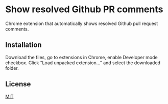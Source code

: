# Show resolved Github PR comments

Chrome extension that automatically shows resolved Github pull request comments.

## Installation

Download the files, go to extensions in Chrome, enable Developer mode checkbox.
Click “Load unpacked extension…” and select the downloaded folder.

## License
[MIT](httpschoosealicense.comlicensesmit)